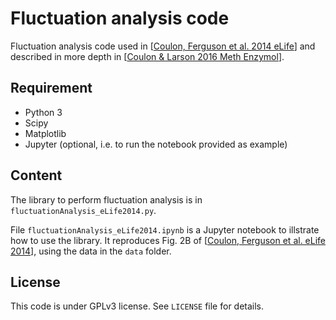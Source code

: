 # Fluctuation analysis code

Fluctuation analysis code used in [[Coulon, Ferguson et al. 2014 eLife](https://elifesciences.org/articles/03939)] and described in more depth in [[Coulon & Larson 2016 Meth Enzymol](https://www.sciencedirect.com/science/article/pii/S0076687916001294)].

## Requirement
- Python 3
- Scipy
- Matplotlib
- Jupyter (optional, i.e. to run the notebook provided as example)

## Content
The library to perform fluctuation analysis is in `fluctuationAnalysis_eLife2014.py`.

File `fluctuationAnalysis_eLife2014.ipynb` is a Jupyter notebook to illstrate how to use the library. It reproduces Fig. 2B of [[Coulon, Ferguson et al. eLife 2014](https://elifesciences.org/articles/03939)], using the data in the `data` folder.

## License
This code is under GPLv3 license. See `LICENSE` file for details.
